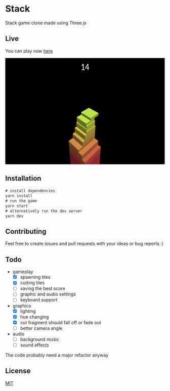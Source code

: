 # Stack
Stack game clone made using Three.js

## Live
You can play now [here](https://20lflannigan.github.io/stack/)

![gameplay gif](./screenshots/game.gif)

## Installation
```
# install dependencies
yarn install
# run the game
yarn start
# alternatively run the dev server
yarn dev
```

## Contributing
Feel free to create issues and pull requests with your ideas or bug reports :)

## Todo
- gameplay
  - [x] spawning tiles
  - [x] cutting tiles
  - [ ] saving the best score
  - [ ] graphic and audio settings
  - [ ] keyboard support
- graphics
  - [x] lighting
  - [x] hue changing
  - [x] cut fragment should fall off or fade out
  - [ ] better camera angle
- audio
  - [ ] background music
  - [ ] sound effects

The code probably need a major refactor anyway

## License
[MIT](./LICENSE)
